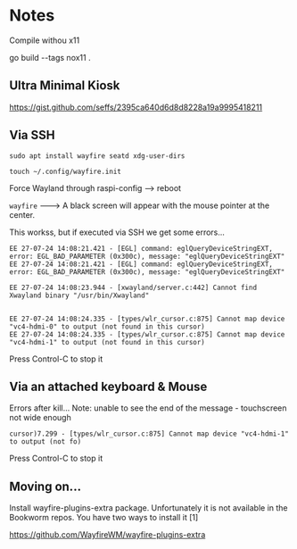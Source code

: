 # Notes

Compile withou x11

go build --tags nox11 .


## Ultra Minimal Kiosk

https://gist.github.com/seffs/2395ca640d6d8d8228a19a9995418211

## Via SSH

```
sudo apt install wayfire seatd xdg-user-dirs

touch ~/.config/wayfire.init

```

Force Wayland through raspi-config --> reboot

```wayfire``` ---> A black screen will appear with the mouse pointer at the center.

This workss, but if executed via SSH we get some errors...

```
EE 27-07-24 14:08:21.421 - [EGL] command: eglQueryDeviceStringEXT, error: EGL_BAD_PARAMETER (0x300c), message: "eglQueryDeviceStringEXT"
EE 27-07-24 14:08:21.421 - [EGL] command: eglQueryDeviceStringEXT, error: EGL_BAD_PARAMETER (0x300c), message: "eglQueryDeviceStringEXT"

EE 27-07-24 14:08:23.944 - [xwayland/server.c:442] Cannot find Xwayland binary "/usr/bin/Xwayland"


EE 27-07-24 14:08:24.335 - [types/wlr_cursor.c:875] Cannot map device "vc4-hdmi-0" to output (not found in this cursor)
EE 27-07-24 14:08:24.335 - [types/wlr_cursor.c:875] Cannot map device "vc4-hdmi-1" to output (not found in this cursor)
```

Press Control-C to stop it

## Via an attached keyboard & Mouse


Errors after kill...  Note: unable to see the end of the message - touchscreen not wide enough

```
cursor)7.299 - [types/wlr_cursor.c:875] Cannot map device "vc4-hdmi-1" to output (not fo)
```

Press Control-C to stop it

## Moving on...

Install wayfire-plugins-extra package. Unfortunately it is not available in the Bookworm repos. You have two ways to install it [1]

https://github.com/WayfireWM/wayfire-plugins-extra


